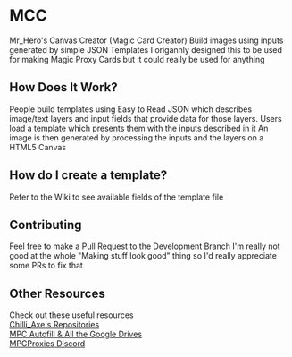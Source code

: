 # MCC

Mr_Hero's Canvas Creator (Magic Card Creator)
Build images using inputs generated by simple JSON Templates
I origannly designed this to be used for making Magic Proxy Cards but it could really be used for anything

## How Does It Work?

People build templates using Easy to Read JSON which describes image/text layers and input fields that provide data for those layers.
Users load a template which presents them with the inputs described in it
An image is then generated by processing the inputs and the layers on a HTML5 Canvas

## How do I create a template?

Refer to the Wiki to see available fields of the template file

## Contributing

Feel free to make a Pull Request to the Development Branch
I'm really not good at the whole "Making stuff look good" thing so I'd really appreciate some PRs to fix that

## Other Resources

Check out these useful resources  
[Chilli_Axe's Repositories](https://github.com/ndepaola)  
[MPC Autofill & All the Google Drives](https://mpcautofill.com/credits)  
[MPCProxies Discord](https://discord.gg/VRScmDMeSw)  
